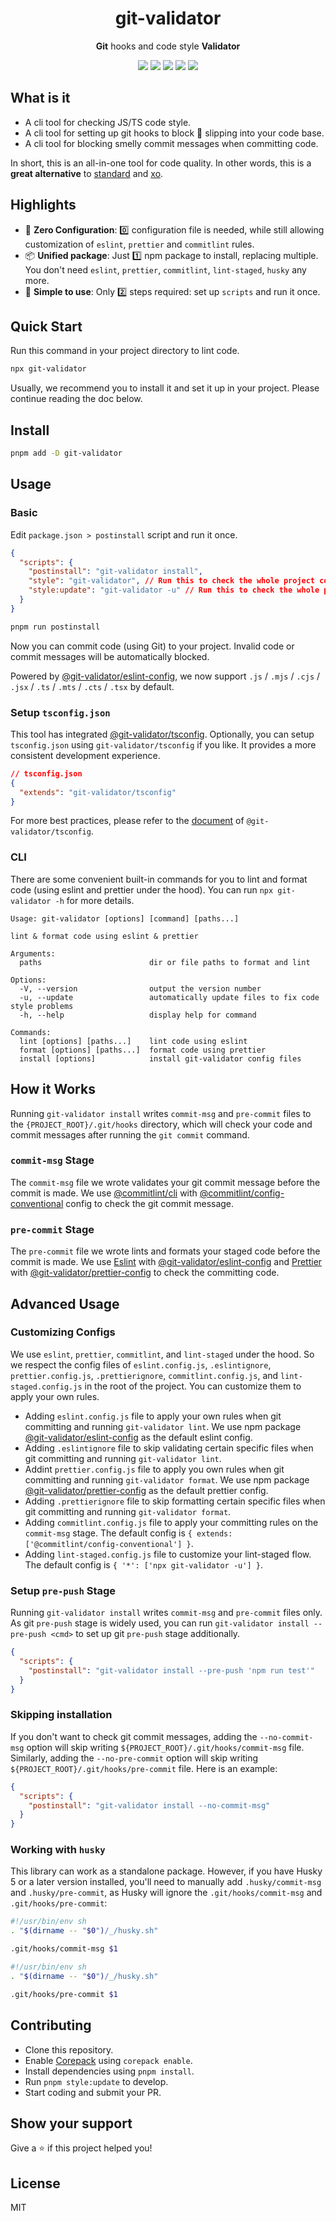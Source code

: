 <h1 align="center">git-validator</h1>

<p align="center"> <b>Git</b> hooks and code style <b>Validator</b> </p>

<p align="center">
<a href="https://github.com/zanminkian/git-validator/blob/main/LICENSE"><img src="https://img.shields.io/npm/l/git-validator.svg"/></a>
<a href="https://www.npmjs.com/package/git-validator"><img src="https://img.shields.io/npm/v/git-validator.svg"/></a>
<a href="https://www.npmjs.com/package/git-validator"><img src="https://img.shields.io/npm/dm/git-validator.svg"/></a>
<a href="https://www.npmjs.com/package/git-validator"><img src="https://img.shields.io/librariesio/release/npm/git-validator"/></a>
<a href="https://packagephobia.com/result?p=git-validator"><img src="https://packagephobia.com/badge?p=git-validator"/></a>
</p>

## What is it

- A cli tool for checking JS/TS code style.
- A cli tool for setting up git hooks to block 💩 slipping into your code base.
- A cli tool for blocking smelly commit messages when committing code.

In short, this is an all-in-one tool for code quality. In other words, this is a **great alternative** to [standard](https://www.npmjs.com/package/standard) and [xo](https://www.npmjs.com/package/xo).

## Highlights

- 🔧 **Zero Configuration**: 0️⃣ configuration file is needed, while still allowing customization of `eslint`, `prettier` and `commitlint` rules.
- 📦 **Unified package**: Just 1️⃣ npm package to install, replacing multiple. You don't need `eslint`, `prettier`, `commitlint`, `lint-staged`, `husky` any more.
- 🚀 **Simple to use**: Only 2️⃣ steps required: set up `scripts` and run it once.

## Quick Start

Run this command in your project directory to lint code.

```sh
npx git-validator
```

Usually, we recommend you to install it and set it up in your project. Please continue reading the doc below.

## Install

```bash
pnpm add -D git-validator
```

## Usage

### Basic

Edit `package.json > postinstall` script and run it once.

```json
{
  "scripts": {
    "postinstall": "git-validator install",
    "style": "git-validator", // Run this to check the whole project code style
    "style:update": "git-validator -u" // Run this to check the whole project code style and apply fixes
  }
}
```

```sh
pnpm run postinstall
```

Now you can commit code (using Git) to your project. Invalid code or commit messages will be automatically blocked.

Powered by [@git-validator/eslint-config](https://www.npmjs.com/package/@git-validator/eslint-config), we now support `.js` / `.mjs` / `.cjs` / `.jsx` / `.ts` / `.mts` / `.cts` / `.tsx` by default.

### Setup `tsconfig.json`

This tool has integrated [@git-validator/tsconfig](https://www.npmjs.com/package/@git-validator/tsconfig). Optionally, you can setup `tsconfig.json` using `git-validator/tsconfig` if you like. It provides a more consistent development experience.

```json
// tsconfig.json
{
  "extends": "git-validator/tsconfig"
}
```

For more best practices, please refer to the [document](https://www.npmjs.com/package/@git-validator/tsconfig) of `@git-validator/tsconfig`.

### CLI

There are some convenient built-in commands for you to lint and format code (using eslint and prettier under the hood). You can run `npx git-validator -h` for more details.

```
Usage: git-validator [options] [command] [paths...]

lint & format code using eslint & prettier

Arguments:
  paths                        dir or file paths to format and lint

Options:
  -V, --version                output the version number
  -u, --update                 automatically update files to fix code style problems
  -h, --help                   display help for command

Commands:
  lint [options] [paths...]    lint code using eslint
  format [options] [paths...]  format code using prettier
  install [options]            install git-validator config files
```

## How it Works

Running `git-validator install` writes `commit-msg` and `pre-commit` files to the `{PROJECT_ROOT}/.git/hooks` directory, which will check your code and commit messages after running the `git commit` command.

### `commit-msg` Stage

The `commit-msg` file we wrote validates your git commit message before the commit is made. We use [@commitlint/cli](https://www.npmjs.com/package/@commitlint/cli) with [@commitlint/config-conventional](https://www.npmjs.com/package/@commitlint/config-conventional) config to check the git commit message.

### `pre-commit` Stage

The `pre-commit` file we wrote lints and formats your staged code before the commit is made. We use [Eslint](https://www.npmjs.com/package/eslint) with [@git-validator/eslint-config](https://www.npmjs.com/package/@git-validator/eslint-config) and [Prettier](https://www.npmjs.com/package/prettier) with [@git-validator/prettier-config](https://www.npmjs.com/package/@git-validator/prettier-config) to check the committing code.

## Advanced Usage

### Customizing Configs

We use `eslint`, `prettier`, `commitlint`, and `lint-staged` under the hood. So we respect the config files of `eslint.config.js`, `.eslintignore`, `prettier.config.js`, `.prettierignore`, `commitlint.config.js`, and `lint-staged.config.js` in the root of the project. You can customize them to apply your own rules.

- Adding `eslint.config.js` file to apply your own rules when git committing and running `git-validator lint`. We use npm package [@git-validator/eslint-config](https://www.npmjs.com/package/@git-validator/eslint-config) as the default eslint config.
- Adding `.eslintignore` file to skip validating certain specific files when git committing and running `git-validator lint`.
- Addint `prettier.config.js` file to apply you own rules when git committing and running `git-validator format`. We use npm package [@git-validator/prettier-config](https://www.npmjs.com/package/@git-validator/prettier-config) as the default prettier config.
- Adding `.prettierignore` file to skip formatting certain specific files when git committing and running `git-validator format`.
- Adding `commitlint.config.js` file to apply your committing rules on the `commit-msg` stage. The default config is `{ extends: ['@commitlint/config-conventional'] }`.
- Adding `lint-staged.config.js` file to customize your lint-staged flow. The default config is `{ '*': ['npx git-validator -u'] }`.

### Setup `pre-push` Stage

Running `git-validator install` writes `commit-msg` and `pre-commit` files only. As git `pre-push` stage is widely used, you can run `git-validator install --pre-push <cmd>` to set up git `pre-push` stage additionally.

```json
{
  "scripts": {
    "postinstall": "git-validator install --pre-push 'npm run test'"
  }
}
```

### Skipping installation

If you don't want to check git commit messages, adding the `--no-commit-msg` option will skip writing `${PROJECT_ROOT}/.git/hooks/commit-msg` file. Similarly, adding the `--no-pre-commit` option will skip writing `${PROJECT_ROOT}/.git/hooks/pre-commit` file. Here is an example:

```json
{
  "scripts": {
    "postinstall": "git-validator install --no-commit-msg"
  }
}
```

### Working with `husky`

This library can work as a standalone package. However, if you have Husky 5 or a later version installed, you'll need to manually add `.husky/commit-msg` and `.husky/pre-commit`, as Husky will ignore the `.git/hooks/commit-msg` and `.git/hooks/pre-commit`:

```sh
#!/usr/bin/env sh
. "$(dirname -- "$0")/_/husky.sh"

.git/hooks/commit-msg $1
```

```sh
#!/usr/bin/env sh
. "$(dirname -- "$0")/_/husky.sh"

.git/hooks/pre-commit $1
```

## Contributing

- Clone this repository.
- Enable [Corepack](https://github.com/nodejs/corepack) using `corepack enable`.
- Install dependencies using `pnpm install`.
- Run `pnpm style:update` to develop.
- Start coding and submit your PR.

## Show your support

Give a ⭐️ if this project helped you!

## License

MIT
